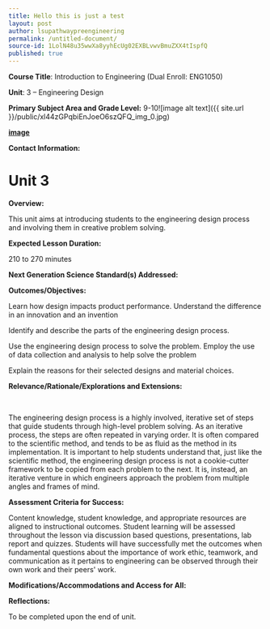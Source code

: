 ```yaml
---
title: Hello this is just a test
layout: post
author: lsupathwaypreengineering
permalink: /untitled-document/
source-id: 1LolN48u35wwXa8yyhEcUg02EXBLvwvBmuZXX4tIspfQ
published: true
---
```

**Course Title**: Introduction to Engineering (Dual Enroll: ENG1050)

**Unit**: 3 – Engineering Design

**Primary Subject Area and Grade Level:** 9-10![image alt text]({{ site.url }}/public/xl44zGPqbiEnJoeO6szQFQ_img_0.jpg)

**[image](https://pdm.lsupathways.org/images/uploads/signal_pathway_basic_diagram.png)**

**Contact Information:** 

# Unit 3

**Overview:**

This unit aims at introducing students to the engineering design process and involving them in creative problem solving.

**Expected Lesson Duration:**

210 to 270 minutes

**Next Generation Science Standard(s) Addressed:**

**Outcomes/Objectives:**

Learn how design impacts product performance.Understand the difference in an innovation and an invention

Identify and describe the parts of the engineering design process.

Use the engineering design process to solve the problem.Employ the use of data collection and analysis to help solve the problem

Explain the reasons for their selected designs and material choices.

**Relevance/Rationale/Explorations and Extensions:**

                                           	

The engineering design process is a highly involved, iterative set of steps that guide students through high-level problem solving. As an iterative process, the steps are often repeated in varying order. It is often compared to the scientific method, and tends to be as fluid as the method in its implementation. It is important to help students understand that, just like the scientific method, the engineering design process is not a cookie-cutter framework to be copied from each problem to the next. It is, instead, an iterative venture in which engineers approach the problem from multiple angles and frames of mind. 

**Assessment Criteria for Success:**

Content knowledge, student knowledge, and appropriate resources are aligned to instructional outcomes. Student learning will be assessed throughout the lesson via discussion based questions, presentations, lab report and quizzes. Students will have successfully met the outcomes when fundamental questions about the importance of work ethic, teamwork, and communication as it pertains to engineering can be observed through their own work and their peers' work.

**Modifications/Accommodations and Access for All:**

**Reflections:**

To be completed upon the end of unit.

